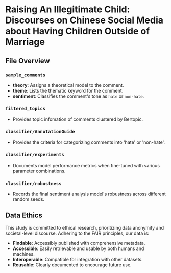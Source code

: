 # Raising An Illegitimate Child: Discourses on Chinese Social Media about Having Children Outside of Marriage

## File Overview

### `sample_comments`
- **theory**: Assigns a theoretical model to the comment.
- **theme**: Lists the thematic keyword for the comment.
- **sentiment**: Classifies the comment's tone as `hate` or `non-hate`.

### `filtered_topics`
- Provides topic infomation of comments clustered by Bertopic.

### `classifier/AnnotationGuide`
- Provides the criteria for categorizing comments into 'hate' or 'non-hate'.

### `classifier/experiments`
- Documents model performance metrics when fine-tuned with various parameter combinations.

### `classifier/robustness`
- Records the final sentiment analysis model's robustness across different random seeds.

## Data Ethics
This study is committed to ethical research, prioritizing data anonymity and societal-level discourse. Adhering to the FAIR principles, our data is:
- **Findable**: Accessibly published with comprehensive metadata.
- **Accessible**: Easily retrievable and usable by both humans and machines.
- **Interoperable**: Compatible for integration with other datasets.
- **Reusable**: Clearly documented to encourage future use.

